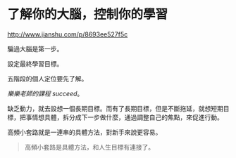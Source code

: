 # 了解你的大腦，控制你的學習

http://www.jianshu.com/p/8693ee527f5c

騙過大腦是第一步。

設定最終學習目標。

五階段的個人定位要先了解。



*樂樂老師的課程 succeed*。



缺乏動力，就去設想一個長期目標。而有了長期目標，但是不斷拖延，就想短期目標，把事情想具體，拆分成下一步做什麼，通過調整自己的焦點，來促進行動。



高頻小套路就是一連串的具體方法，對新手來說更容易。



> 高頻小套路是具體方法，和人生目標有連接了。
